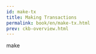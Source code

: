```yaml
---
id: make-tx
title: Making Transactions
permalink: book/en/make-tx.html
prev: ckb-overview.html
---
```


make
